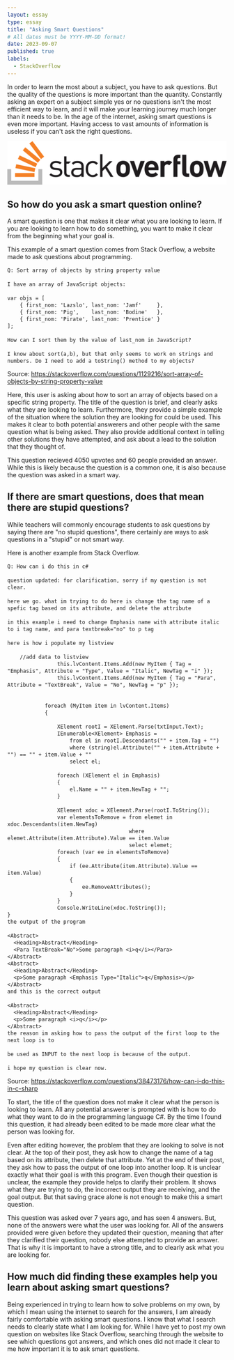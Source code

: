 ```yaml
---
layout: essay
type: essay
title: "Asking Smart Questions"
# All dates must be YYYY-MM-DD format!
date: 2023-09-07
published: true
labels:
  - StackOverflow
---
```


In order to learn the most about a subject, you have to ask questions. But the quality of the questions is more important than the quantity. Constantly asking an expert on a subject simple yes or no questions isn't the most efficient way to learn, and it will make your learning journey much longer than it needs to be. In the age of the internet, asking smart questions is even more important. Having access to vast amounts of information is useless if you can't ask the right questions. 

<img src="../img/reflect-smart-questions/logo-stackoverflow.png">

## So how do you ask a smart question online?

A smart question is one that makes it clear what you are looking to learn. If you are looking to learn how to do something, you want to make it clear from the beginning what your goal is. 

This example of a smart question comes from Stack Overflow, a website made to ask questions about programming.

```
Q: Sort array of objects by string property value

I have an array of JavaScript objects:

var objs = [ 
    { first_nom: 'Lazslo', last_nom: 'Jamf'     },
    { first_nom: 'Pig',    last_nom: 'Bodine'   },
    { first_nom: 'Pirate', last_nom: 'Prentice' }
];

How can I sort them by the value of last_nom in JavaScript?

I know about sort(a,b), but that only seems to work on strings and numbers. Do I need to add a toString() method to my objects?
```
Source: https://stackoverflow.com/questions/1129216/sort-array-of-objects-by-string-property-value

Here, this user is asking about how to sort an array of objects based on a specific string property. The title of the question is brief, and clearly asks what they are looking to learn. Furthermore, they provide a simple example of the situation where the solution they are looking for could be used. This makes it clear to both potential answerers and other people with the same question what is being asked. They also provide additional context in telling other solutions they have attempted, and ask about a lead to the solution that they thought of.

This question recieved 4050 upvotes and 60 people provided an answer. While this is likely because the question is a common one, it is also because the question was asked in a smart way.

## If there are smart questions, does that mean there are stupid questions?

While teachers will commonly encourage students to ask questions by saying there are "no stupid questions", there certainly are ways to ask questions in a "stupid" or not smart way.

Here is another example from Stack Overflow.


```
Q: How can i do this in c#

question updated: for clarification, sorry if my question is not clear.

here we go. what im trying to do here is change the tag name of a spefic tag based on its attribute, and delete the attribute

in this example i need to change Emphasis name with attribute italic to i tag name, and para textbreak="no" to p tag

here is how i populate my listview

    //add data to listview
                this.lvContent.Items.Add(new MyItem { Tag = "Emphasis", Attribute = "Type", Value = "Italic", NewTag = "i" });
                this.lvContent.Items.Add(new MyItem { Tag = "Para", Attribute = "TextBreak", Value = "No", NewTag = "p" });


            foreach (MyItem item in lvContent.Items)
            {

                XElement rootI = XElement.Parse(txtInput.Text);
                IEnumerable<XElement> Emphasis =
                    from el in rootI.Descendants("" + item.Tag + "")
                    where (string)el.Attribute("" + item.Attribute + "") == "" + item.Value + ""
                    select el;

                foreach (XElement el in Emphasis)
                {
                    el.Name = "" + item.NewTag + "";
                }

                XElement xdoc = XElement.Parse(rootI.ToString());
                var elementsToRemove = from elemet in xdoc.Descendants(item.NewTag)
                                       where elemet.Attribute(item.Attribute).Value == item.Value
                                       select elemet;
                foreach (var ee in elementsToRemove)
                {
                    if (ee.Attribute(item.Attribute).Value == item.Value)
                    {
                        ee.RemoveAttributes();
                    }
                }
                Console.WriteLine(xdoc.ToString());
}
the output of the program

<Abstract>
  <Heading>Abstract</Heading>
  <Para TextBreak="No">Some paragraph <i>q</i></Para>
</Abstract>
<Abstract>
  <Heading>Abstract</Heading>
  <p>Some paragraph <Emphasis Type="Italic">q</Emphasis></p>
</Abstract>
and this is the correct output

<Abstract>
  <Heading>Abstract</Heading>
  <p>Some paragraph <i>q</i></p>
</Abstract>
the reason im asking how to pass the output of the first loop to the next loop is to

be used as INPUT to the next loop is because of the output.

i hope my question is clear now.
```
Source: https://stackoverflow.com/questions/38473176/how-can-i-do-this-in-c-sharp

To start, the title of the question does not make it clear what the person is looking to learn. All any potential answerer is prompted with is how to do what they want to do in the programming language C#. By the time I found this question, it had already been edited to be made more clear what the person was looking for.

Even after editing however, the problem that they are looking to solve is not clear. At the top of their post, they ask how to change the name of a tag based on its attribute, then delete that attribute. Yet at the end of their post, they ask how to pass the output of one loop into another loop. It is unclear exactly what their goal is with this program. Even though their question is unclear, the example they provide helps to clarify their problem. It shows what they are trying to do, the incorrect output they are receiving, and the goal output. But that saving grace alone is not enough to make this a smart question.

This question was asked over 7 years ago, and has seen 4 answers. But, none of the answers were what the user was looking for. All of the answers provided were given before they updated their question, meaning that after they clarified their question, nobody else attempted to provide an answer. That is why it is important to have a strong title, and to clearly ask what you are looking for.

## How much did finding these examples help you learn about asking smart questions?

Being experienced in trying to learn how to solve problems on my own, by which I mean using the internet to search for the answers, I am already fairly comfortable with asking smart questions. I know that what I search needs to clearly state what I am looking for. While I have yet to post my own question on websites like Stack Overflow, searching through the website to see which questions got answers, and which ones did not made it clear to me how important it is to ask smart questions.
